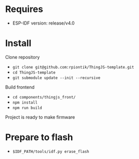 # Requires

* ESP-IDF version: release/v4.0

# Install

Clone repository

* `git clone git@github.com:rpiontik/ThingJS-template.git`
* `cd ThingJS-template`
* `git submodule update --init --recursive`

Build frontend 

* `cd components/thingjs_front/`
* `npm install`
* `npm run build`

Project is ready to make firmware 

# Prepare to flash

* `$IDF_PATH/tools/idf.py erase_flash`